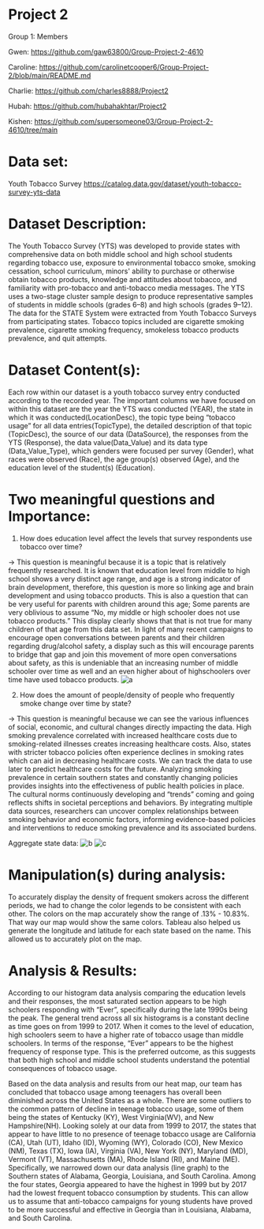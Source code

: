 # Project 2
Group 1: Members

Gwen: https://github.com/gaw63800/Group-Project-2-4610

Caroline: https://github.com/carolinetcooper6/Group-Project-2/blob/main/README.md

Charlie: https://github.com/charles8888/Project2 

Hubah: https://github.com/hubahakhtar/Project2

Kishen: https://github.com/supersomeone03/Group-Project-2-4610/tree/main


# Data set:

Youth Tobacco Survey
https://catalog.data.gov/dataset/youth-tobacco-survey-yts-data

# Dataset Description:
The Youth Tobacco Survey (YTS) was developed to provide states with comprehensive data on both middle school and high school students regarding tobacco use, exposure to environmental tobacco smoke, smoking cessation, school curriculum, minors' ability to purchase or otherwise obtain tobacco products, knowledge and attitudes about tobacco, and familiarity with pro-tobacco and anti-tobacco media messages. The YTS uses a two-stage cluster sample design to produce representative samples of students in middle schools (grades 6–8) and high schools (grades 9–12). The data for the STATE System were extracted from Youth Tobacco Surveys from participating states. Tobacco topics included are cigarette smoking prevalence, cigarette smoking frequency, smokeless tobacco products prevalence, and quit attempts.

# Dataset Content(s):
Each row within our dataset is a youth tobacco survey entry conducted according to the recorded year. The important columns we have focused on within this dataset are the year the YTS was conducted (YEAR), the state in which it was conducted(LocationDesc), the topic type being “tobacco usage” for all data entries(TopicType), the detailed description of that topic (TopicDesc), the source of our data (DataSource), the responses from the YTS (Response), the data value(Data_Value) and its data type (Data_Value_Type), which genders were focused per survey (Gender), what races were observed (Race), the age group(s) observed (Age), and the education level of the student(s) (Education).

# Two meaningful questions and Importance:

1. How does education level affect the levels that survey respondents use tobacco over time?
   
→ This question is meaningful because it is a topic that is relatively frequently researched. It is known that education level from middle to high school shows a very distinct age range, and age is a strong indicator of brain development, therefore, this question is more so linking age and brain development and using tobacco products. This is also a question that can be very useful for parents with children around this age; Some parents are very oblivious to assume “No, my middle or high schooler does not use tobacco products.” This display clearly shows that that is not true for many children of that age from this data set. In light of many recent campaigns to encourage open conversations between parents and their children regarding drug/alcohol safety, a display such as this will encourage parents to bridge that gap and join this movement of more open conversations about safety, as this is undeniable that an increasing number of middle schooler over time as well and an even higher about of highschoolers over time have used tobacco products. 
![a](https://github.com/hubahakhtar/Project2/assets/165077668/db8e8c5e-6340-46f5-ba04-cb518cef0ac9)

2. How does the amount of people/density of people who frequently smoke change over time by state?
   
→ This question is meaningful because we can see the various influences of social, economic, and cultural changes directly impacting the data. High smoking prevalence correlated with increased healthcare costs due to smoking-related illnesses creates increasing healthcare costs. Also, states with stricter tobacco policies often experience declines in smoking rates which can aid in decreasing healthcare costs. We can track the data to use later to predict healthcare costs for the future. Analyzing smoking prevalence in certain southern states and constantly changing policies provides insights into the effectiveness of public health policies in place. The cultural norms continuously developing and “trends” coming and going reflects shifts in societal perceptions and behaviors. By integrating multiple data sources, researchers can uncover complex relationships between smoking behavior and economic factors, informing evidence-based policies and interventions to reduce smoking prevalence and its associated burdens.

Aggregate state data:
![b](https://github.com/hubahakhtar/Project2/assets/165077668/67e9a783-e8f3-459e-8b29-c84bb1265ded)
![c](https://github.com/hubahakhtar/Project2/assets/165077668/ea7b5d91-bca3-4456-b4c6-2a65f7607e88)

# Manipulation(s) during analysis:
To accurately display the density of frequent smokers across the different periods, we had to change the color legends to be consistent with each other. The colors on the map accurately show the range of .13% - 10.83%. That way our map would show the same colors. 
Tableau also helped us generate the longitude and latitude for each state based on the name. This allowed us to accurately plot on the map. 

# Analysis & Results:
According to our histogram data analysis comparing the education levels and their responses, the most saturated section appears to be high schoolers responding with “Ever”, specifically during the late 1990s being the peak. The general trend across all six histograms is a constant decline as time goes on from 1999 to 2017. When it comes to the level of education, high schoolers seem to have a higher rate of tobacco usage than middle schoolers. In terms of the response, “Ever” appears to be the highest frequency of response type. This is the preferred outcome, as this suggests that both high school and middle school students understand the potential consequences of tobacco usage. 

Based on the data analysis and results from our heat map, our team has concluded that tobacco usage among teenagers has overall been diminished across the United States as a whole. There are some outliers to the common pattern of decline in teenage tobacco usage, some of them being the states of Kentucky (KY), West Virginia(WV), and New Hampshire(NH). Looking solely at our data from 1999 to 2017, the states that appear to have little to no presence of teenage tobacco usage are California (CA), Utah (UT), Idaho (ID), Wyoming (WY), Colorado (CO), New Mexico (NM), Texas (TX), Iowa (IA), Virginia (VA), New York (NY), Maryland (MD), Vermont (VT), Massachusetts (MA), Rhode Island (RI), and Maine (ME). Specifically, we narrowed down our data analysis (line graph) to the Southern states of Alabama, Georgia, Louisiana, and South Carolina. Among the four states, Georgia appeared to have the highest in 1999 but by 2017 had the lowest frequent tobacco consumption by students. This can allow us to assume that anti-tobacco campaigns for young students have proved to be more successful and effective in Georgia than in Louisiana, Alabama, and South Carolina.




